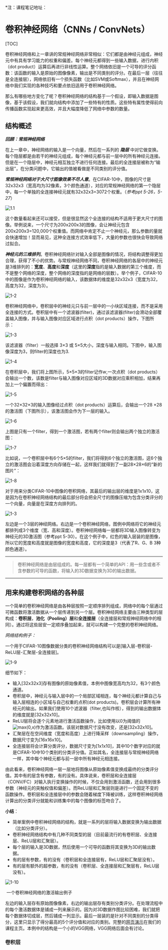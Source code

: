 *注：课程笔记地址：

[CS231n]: http://cs231n.github.io/convolutional-networks/

# 卷积神经网络（**CNNs / ConvNets**）



[TOC]

卷积神经网络和上一章讲的常规神经网络非常相似：它们都是由神经元组成，神经元中有具有学习能力的权重和偏差。每个神经元都得到一些输入数据，进行内积（dot product）运算后再进行非线性运算。整个网络依旧是一个可导的评分函数：该函数的输入是原始的图像像素，输出是不同类别的评分。在最后一层（往往是全连接层），网络依旧有一个损失函数（比如SVM或Softmax），并且在神经网络中我们实现的各种技巧和要点依旧适用于卷积神经网络。

那么有哪些地方变化了呢？卷积神经网络的结构基于一个假设，即输入数据是图像，基于该假设，我们就向结构中添加了一些特有的性质。这些特有属性使得前向传播函数实现起来更高效，并且大幅度降低了网络中参数的数量。

## **结构概述**

***回顾：常规神经网络***

在上一章中，神经网络的输入是一个向量，然后在一系列的 ***隐层*** 中对它做变换。每个隐层都是由若干的神经元组成，每个神经元都与前一层中的所有神经元连接。但是在一个隐层中，神经元相互独立不进行任何连接。最后的全连接层被称为“输出层”，在分类问题中，它输出的值被看做是不同类别的评分值。

***常规神经网络对于大尺寸图像效果不尽人意***。在CIFAR-10中，图像的尺寸是32x32x3（宽高均为32像素，3个颜色通道），对应的常规神经网络的第一个隐层中，每一个单独的全连接神经元就有32x32x3=3072个权重。（*参考ppt 5-26，5-27*）

![1.1](./image/1_1.png)

这个数量看起来还可以接受，但是很显然这个全连接的结构不适用于更大尺寸的图像。举例说来，一个尺寸为200x200x3的图像，会让神经元包含200x200x3=120,000个权重值。而网络中肯定不止一个神经元，那么参数的量就会快速增加！显而易见，这种全连接方式效率低下，大量的参数也很快会导致网络过拟合。

***神经元的三维排列***。卷积神经网络针对输入全部是图像的情况，将结构调整得更加合理，获得了不小的优势。与常规神经网络不同，卷积神经网络的各层中的神经元是3维排列的：**宽度**、**高度**和**深度**（这里的**深度**指的是输入数据的第三个维度，而不是整个网络的深度，整个网络的深度指的是网络的层数）。举个例子，CIFAR-10中的图像是作为卷积神经网络的输入，该数据体的维度是32x32x3（宽度为32，高度为32，深度为3）。

![1-2](./image/1-2.png)

卷积神经网络中，卷积层中的神经元只与前一层中的一小块区域连接，而不是采用全连接的方式。卷积层中有一个滤波器(filter)，通过该滤波器(filter)会滑动全部覆盖输入图像，并与输入图像对应区域进行点积（dot products）操作，下图所示：

![1-3](./image/1-3.png)

该滤波器（filter）一般选择 3×3 或 5×5大小，深度与输入相同。下图中，输入图像深度为3，则filter的深度也为3.

![1-4](./image/1-4.png)

在卷积层中，我们将上图所示，5×5×3的filter记作$w$,一次点积（dot products）会输出一个数，该数是filter与输入图像对应区域的3D数据对应乘积相加，结果再加上一个偏置而得出：

![1-5](./image/1-5.png)

一个32×32×3的输入图像经过点积（dot products）运算后，会输出一个28 ×28的激活图（下图所示），该激活图会作为下一层的输入。

![1-6](./image/1-6.png)

上图是只有一个filter，得到一个激活图，若有两个filter则会输出两个独立的激活图：

![1-7](./image/1-7.png)

比如说，一个卷积层中有6个5×5的filter，我们将得到6个独立的激活图，这6个独立的激活图会沿着深度方向存储在一起，这样我们就得到了一副28×28×6的“新的图片”：

![1-8](./image/1-8.png)

对于用来分类CIFAR-10中图像的卷积网络，其最后的输出层的维度是1x1x10，这是因为在卷积神经网络结构的最后部分将会把全尺寸的图像压缩为包含分类评分的一个向量，向量是在深度方向排列的。

![1-3](./image/1-3.jpg)

左边是一个3层的神经网络。右边是一个卷积神经网络，图例中网络将它的神经元都排列成3个维度（宽、高和深度）。卷积神经网络每一层都将3D输入图像转变为神经元的3D激活图（参考ppt 5-30）。在这个例子中，红色的输入层装的是图像，所以它的宽度和高度就是图像的宽度和高度，它的深度是3（代表了R、G、B 3种颜色通道）。

------

> 卷积神经网络是由层组成的。每一层都有一个简单的API：用一些含或者不含参数的可导的函数，将输入的3D数据变换为3D的输出数据。

------

## **用来构建卷积网络的各种层**

一个简单的卷积神经网络是由各种层按照一定顺序排列组成，网络中的每个层通过可微函数将激活数据从一个层传递到另一个层。卷积神经网络主要由三种类型的层构成：**卷积层**，**池化（Pooling）层**和**全连接层**（全连接层和常规神经网络中的相同）。通过将这些层安一定顺序叠加起来，就可以构建一个完整的卷积神经网络。

*网络结构例子：*

一个用于CIFAR-10图像数据分类的卷积神经网络结构可以是[输入层-卷积层-ReLU层-汇聚层-全连接层]。

![1-9](./image/1-9.png)

细节如下：

- 输入[32x32x3]存有图像的原始像素值，本例中图像宽高均为32，有3个颜色通道。
- 卷积层中，神经元与输入层中的一个局部区域相连，每个神经元都计算自己与输入层相连的小区域与自己权重的点积(dot products)。卷积层会计算所有神经元的输出。如果我们使用10个滤波器（filter,也叫作核），得到的输出数据体的维度就是[32x32x10]。
- ReLU层将会逐个元素地进行激活函数操作，比如使用以0为阈值的![max(0,x)](https://www.zhihu.com/equation?tex=max%280%2Cx%29)作为激活函数。该层对数据尺寸没有改变，还是[32x32x10]。
- 汇聚层在在空间维度（宽度和高度）上进行降采样（downsampling）操作，数据尺寸变为[16x16x10]。
- 全连接层将会计算分类评分，数据尺寸变为[1x1x10]，其中10个数字对应的就是CIFAR-10中10个类别的分类评分值。正如其名，全连接层与常规神经网络一样，其中每个神经元都与前一层中所有神经元相连接。

由此看来，卷积神经网络一层一层地将图像从原始像素值变换成最终的分类评分值。其中有的层含有参数，有的没有。具体说来，卷积层和全连接层（CONV/FC）对输入执行变换操作的时候，不仅会用到激活函数，还会用到很多参数（神经元的突触权值和偏差）。而ReLU层和汇聚层则是进行一个固定不变的函数操作。卷积层和全连接层中的参数会随着梯度下降被训练，这样卷积神经网络计算出的分类评分就能和训练集中的每个图像的标签吻合了。

**小结**：

- 简单案例中卷积神经网络的结构，就是一系列的层将输入数据变换为输出数据（比如分类评分）。
- 卷积神经网络结构中有几种不同类型的层（目前最流行的有卷积层、全连接层、ReLU层和汇聚层）。
- 每个层的输入是3D数据，然后使用一个可导的函数将其变换为3D的输出数据。
- 有的层有参数，有的没有（卷积层和全连接层有，ReLU层和汇聚层没有）。
- 有的层有额外的超参数，有的没有（卷积层、全连接层和汇聚层有，ReLU层没有）。

![1-10](./image/1-10.png)

​                                                           一个卷积神经网络的激活输出例子

左边的输入层存有原始图像像素，右边的输出层存有类别分类评分。在处理流程中的每个激活数据体是铺成一列来展示的。因为对3D数据作图比较困难，我们就把每个数据体切成层，然后铺成一列显示。最后一层装的是针对不同类别的分类得分，这里只显示了得分最高的5个评分值和对应的类别。完整的[网页演示](https://link.zhihu.com/?target=http%3A//cs231n.stanford.edu/)在我们的课程主页。本例中的结构是一个小的VGG网络，VGG网络后面会有讨论。

### 卷积层

